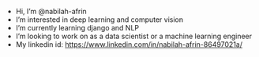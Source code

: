 - Hi, I’m @nabilah-afrin
- I’m interested in deep learning and computer vision
- I’m currently learning django and NLP
- I’m looking to work on as a data scientist or a machine learning engineer
- My linkedin id: https://www.linkedin.com/in/nabilah-afrin-86497021a/

<!---
nabilah-afrin/nabilah-afrin is a ✨ special ✨ repository because its `README.md` (this file) appears on your GitHub profile.
You can click the Preview link to take a look at your changes.
--->
